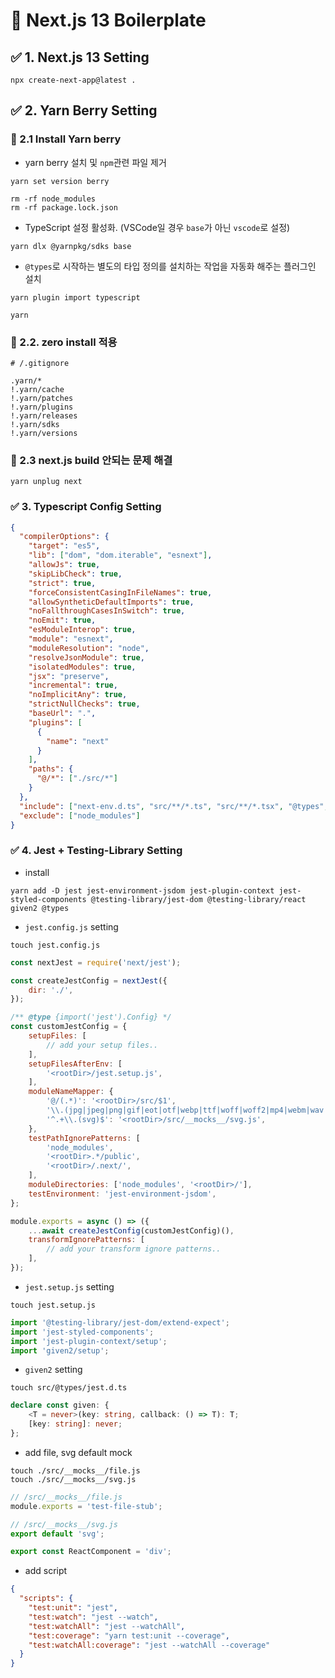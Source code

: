# 🐳 Next.js 13 Boilerplate

## ✅ 1. Next.js 13 Setting

```shell
npx create-next-app@latest .
```

## ✅ 2. Yarn Berry Setting

### 🎯 2.1 Install Yarn berry

- yarn berry 설치 및 `npm`관련 파일 제거

```shell
yarn set version berry

rm -rf node_modules
rm -rf package.lock.json
```

- TypeScript 설정 활성화. (VSCode일 경우 `base`가 아닌 `vscode`로 설정)

```shell
yarn dlx @yarnpkg/sdks base 
```

- `@types`로 시작하는 별도의 타입 정의를 설치하는 작업을 자동화 해주는 플러그인 설치

```shell
yarn plugin import typescript
```

```shell
yarn
```

### 🎯 2.2. zero install 적용

```text
# /.gitignore

.yarn/*
!.yarn/cache
!.yarn/patches
!.yarn/plugins
!.yarn/releases
!.yarn/sdks
!.yarn/versions
```

### 🎯 2.3 next.js build 안되는 문제 해결

```shell
yarn unplug next
```

### ✅ 3. Typescript Config Setting

```json
{
  "compilerOptions": {
    "target": "es5",
    "lib": ["dom", "dom.iterable", "esnext"],
    "allowJs": true,
    "skipLibCheck": true,
    "strict": true,
    "forceConsistentCasingInFileNames": true,
    "allowSyntheticDefaultImports": true,
    "noFallthroughCasesInSwitch": true,
    "noEmit": true,
    "esModuleInterop": true,
    "module": "esnext",
    "moduleResolution": "node",
    "resolveJsonModule": true,
    "isolatedModules": true,
    "jsx": "preserve",
    "incremental": true,
    "noImplicitAny": true,
    "strictNullChecks": true,
    "baseUrl": ".",
    "plugins": [
      {
        "name": "next"
      }
    ],
    "paths": {
      "@/*": ["./src/*"]
    }
  },
  "include": ["next-env.d.ts", "src/**/*.ts", "src/**/*.tsx", "@types", ".next/types/**/*.ts"],
  "exclude": ["node_modules"]
}
```

### ✅ 4. Jest + Testing-Library Setting

- install
```shell
yarn add -D jest jest-environment-jsdom jest-plugin-context jest-styled-components @testing-library/jest-dom @testing-library/react given2 @types
```

- `jest.config.js` setting

```shell
touch jest.config.js
```

```javascript
const nextJest = require('next/jest');

const createJestConfig = nextJest({
    dir: './',
});

/** @type {import('jest').Config} */
const customJestConfig = {
    setupFiles: [
        // add your setup files..
    ],
    setupFilesAfterEnv: [
        '<rootDir>/jest.setup.js',
    ],
    moduleNameMapper: {
        '@/(.*)': '<rootDir>/src/$1',
        '\\.(jpg|jpeg|png|gif|eot|otf|webp|ttf|woff|woff2|mp4|webm|wav|mp3|m4a|aac|oga)$': '<rootDir>/src/__mocks__/file.js',
        '^.+\\.(svg)$': '<rootDir>/src/__mocks__/svg.js',
    },
    testPathIgnorePatterns: [
        'node_modules',
        '<rootDir>.*/public',
        '<rootDir>/.next/',
    ],
    moduleDirectories: ['node_modules', '<rootDir>/'],
    testEnvironment: 'jest-environment-jsdom',
};

module.exports = async () => ({
    ...await createJestConfig(customJestConfig)(),
    transformIgnorePatterns: [
        // add your transform ignore patterns..
    ],
});
```

- `jest.setup.js` setting

```shell
touch jest.setup.js
```

```javascript
import '@testing-library/jest-dom/extend-expect';
import 'jest-styled-components';
import 'jest-plugin-context/setup';
import 'given2/setup';
```

- `given2` setting

```shell
touch src/@types/jest.d.ts
```

```typescript
declare const given: {
    <T = never>(key: string, callback: () => T): T;
    [key: string]: never;
};
```

- add file, svg default mock

```shell
touch ./src/__mocks__/file.js
touch ./src/__mocks__/svg.js
```

```javascript
// /src/__mocks__/file.js
module.exports = 'test-file-stub';
```

```javascript
// /src/__mocks__/svg.js
export default 'svg';

export const ReactComponent = 'div';
```

- add script
```json
{
  "scripts": {
    "test:unit": "jest",
    "test:watch": "jest --watch",
    "test:watchAll": "jest --watchAll",
    "test:coverage": "yarn test:unit --coverage",
    "test:watchAll:coverage": "jest --watchAll --coverage"
  }
}
```

